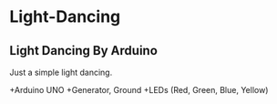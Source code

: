 # Light-Dancing
Light Dancing By Arduino
------------------------

Just a simple light dancing.

+Arduino UNO
+Generator, Ground
+LEDs (Red, Green, Blue, Yellow)
